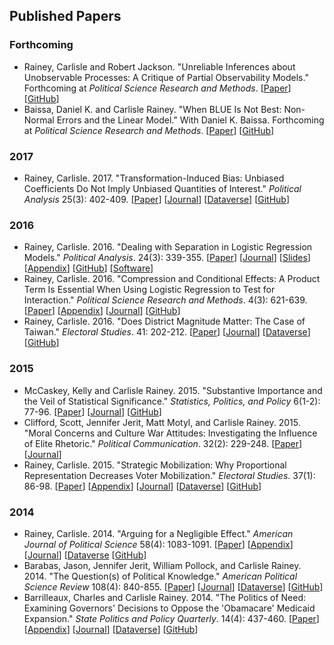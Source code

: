 ## Published Papers

### Forthcoming

- Rainey, Carlisle and Robert Jackson. "Unreliable Inferences about Unobservable Processes: A Critique of Partial Observability Models." Forthcoming at *Political Science Research and Methods*.
[[Paper](../papers/unreliable.pdf)]
[[GitHub](https://github.com/carlislerainey/Unreliable)]
- Baissa, Daniel K. and Carlisle Rainey. "When BLUE Is Not Best: Non-Normal Errors and the Linear Model." With Daniel K. Baissa. Forthcoming at *Political Science Research and Methods*.
[[Paper](../papers/heavy-tails.pdf)]
[[GitHub](https://github.com/carlislerainey/heavy-tails)]

### 2017

- Rainey, Carlisle. 2017. "Transformation-Induced Bias: Unbiased Coefficients Do Not Imply Unbiased Quantities of Interest." *Political Analysis* 25(3): 402-409.
[[Paper](../papers/bias.pdf)]
[[Journal](https://www.cambridge.org/core/journals/political-analysis/article/transformationinduced-bias-unbiased-coefficients-do-not-imply-unbiased-quantities-of-interest/03D30CD9B8851C67717B8782D8BDC122)]
[[Dataverse](https://dataverse.harvard.edu/dataset.xhtml?persistentId=doi:10.7910/DVN/CYXFB8)]
[[GitHub](https://github.com/carlislerainey/transformation-induced-bias)]

### 2016

- Rainey, Carlisle. 2016. "Dealing with Separation in Logistic Regression Models." *Political Analysis*. 24(3): 339-355.
[[Paper](../papers/separation.pdf)]
[[Journal](http://pan.oxfordjournals.org/content/24/3/339.abstract)]
[[Slides](../papers/separation-presentation-10min.pdf)]
[[Appendix](../papers/separation-appendix.pdf)]
[[GitHub](https://github.com/carlislerainey/priors-for-separation)]
[[Software](https://github.com/carlislerainey/separation)]
- Rainey, Carlisle. 2016. "Compression and Conditional Effects: A Product Term Is Essential When Using Logistic Regression to Test for Interaction." *Political Science Research and Methods*. 4(3): 621-639.
[[Paper](../papers/compress.pdf)]
[[Appendix](../papers/compress-appendix.pdf)]
[[Journal](http://journals.cambridge.org/action/displayAbstract?fromPage=online&aid=10047140&fulltextType=RA&fileId=S204984701500059X)]
[[GitHub](https://github.com/carlislerainey/compress)]
- Rainey, Carlisle. 2016. "Does District Magnitude Matter: The Case of Taiwan." *Electoral Studies*. 41: 202-212.
[[Paper](../papers/taiwan.pdf)]
[[Journal](http://dx.doi.org/10.1016/j.electstud.2015.08.009)]
[[Dataverse](http://dx.doi.org/10.7910/DVN/FMLYTY)]
[[GitHub](https://github.com/carlislerainey/taiwan)]

### 2015

- McCaskey, Kelly and Carlisle Rainey. 2015. "Substantive Importance and the Veil of Statistical Significance." *Statistics, Politics, and Policy* 6(1-2): 77-96.
[[Paper](../papers/meaningful.pdf)]
[[Journal](http://www.degruyter.com/view/j/spp.2015.6.issue-1-2/spp-2015-0001/spp-2015-0001.xml?format=INT)]
[[GitHub](https://github.com/carlislerainey/meaningful-inferences)]
- Clifford, Scott, Jennifer Jerit, Matt Motyl, and Carlisle Rainey. 2015. "Moral Concerns and Culture War Attitudes: Investigating the Influence of Elite Rhetoric." *Political Communication*. 32(2): 229-248.
[[Paper](../papers/rhetoric.pdf)]
[[Journal](http://www.tandfonline.com/doi/full/10.1080/10584609.2014.944320)]
- Rainey, Carlisle. 2015. "Strategic Mobilization: Why Proportional Representation Decreases Voter Mobilization." *Electoral Studies*. 37(1): 86-98.
[[Paper](../papers/stratmob.pdf)]
[[Appendix](../papers/stratmob-appendix.pdf)]
[[Journal](http://www.sciencedirect.com/science/article/pii/S0261379414001188)]
[[Dataverse](http://dx.doi.org/10.7910/DVN/27666)]
[[GitHub](https://github.com/carlislerainey/strategic-mobilization)]

### 2014

- Rainey, Carlisle. 2014. "Arguing for a Negligible Effect." *American Journal of Political Science* 58(4): 1083-1091.
[[Paper](../papers/nme.pdf)]
[[Appendix](../papers/nme-appendix.pdf)]
[[Journal](http://onlinelibrary.wiley.com/doi/10.1111/ajps.12102/abstract)]
[[Dataverse](http://thedata.harvard.edu/dvn/dv/carlislerainey/faces/study/StudyPage.xhtml?globalId=doi:10.7910/DVN/23818&studyListingIndex=6_1a4e5447db4fa6b0a5266b022dff])
[[GitHub](https://github.com/carlislerainey/NME)]
- Barabas, Jason, Jennifer Jerit, William Pollock, and Carlisle Rainey.  2014. "The Question(s) of Political Knowledge."  *American Political Science Review* 108(4): 840-855.
[[Paper](../papers/quadrants.pdf)]
[[Journal](http://dx.doi.org/10.1017/S0003055414000392)]
[[Dataverse](http://dx.doi.org/10.7910/DVN/27572)]
[[GitHub](https://github.com/carlislerainey/Quadrants)]
- Barrilleaux, Charles and Carlisle Rainey. 2014. "The Politics of Need: Examining Governors' Decisions to Oppose the 'Obamacare' Medicaid Expansion." *State Politics and Policy Quarterly*. 14(4): 437-460.
[[Paper](../papers/need.pdf)]
[[Appendix](../papers/need-appendix.pdf)]
[[Journal](http://spa.sagepub.com/content/14/4/437.abstract)]
[[Dataverse](http://dx.doi.org/10.15139/S3/12130)]
[[GitHub](https://github.com/carlislerainey/Need)]
